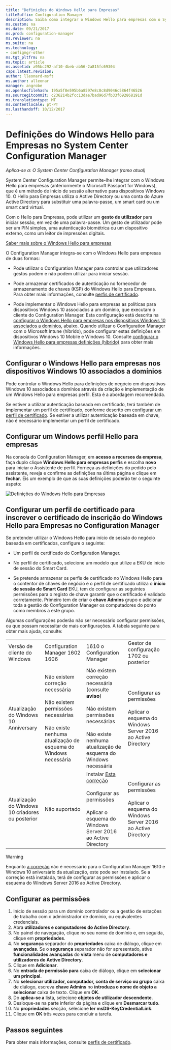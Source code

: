 ```yaml
---
title: "Definições do Windows Hello para Empresas"
titleSuffix: Configuration Manager
description: Saiba como integrar o Windows Hello para empresas com o System Center Configuration Manager.
ms.custom: na
ms.date: 09/21/2017
ms.prod: configuration-manager
ms.reviewer: na
ms.suite: na
ms.technology:
- configmgr-other
ms.tgt_pltfrm: na
ms.topic: article
ms.assetid: a95bc292-af10-4beb-ab56-2a815fc69304
caps.latest.revision: 
author: lleonard-msft
ms.author: alleonar
manager: angrobe
ms.openlocfilehash: 195a5f8e595b6a8597e8c8c8d9046c5864f46526
ms.sourcegitcommit: c236214b2fcc13dae7bad96d7fb33f692868191d
ms.translationtype: MT
ms.contentlocale: pt-PT
ms.lasthandoff: 10/12/2017
---
```

# <a name="windows-hello-for-business-settings-in-system-center-configuration-manager"></a>Definições do Windows Hello para Empresas no System Center Configuration Manager

*Aplica-se a: O System Center Configuration Manager (ramo atual)*

System Center Configuration Manager permite-lhe integrar com o Windows Hello para empresas (anteriormente o Microsoft Passport for Windows), que é um método de início de sessão alternativo para dispositivos Windows 10. O Hello para Empresas utiliza o Active Directory ou uma conta do Azure Active Directory para substituir uma palavra-passe, um smart card ou um smart card virtual.  

Com o Hello para Empresas, pode utilizar um **gesto de utilizador** para iniciar sessão, em vez de uma palavra-passe. Um gesto de utilizador pode ser um PIN simples, uma autenticação biométrica ou um dispositivo externo, como um leitor de impressões digitais.

[Saber mais sobre o Windows Hello para empresas](https://docs.microsoft.com/windows/access-protection/hello-for-business/hello-identity-verification)

 O Configuration Manager integra-se com o Windows Hello para empresas de duas formas:  

-   Pode utilizar o Configuration Manager para controlar que utilizadores gestos podem e não podem utilizar para iniciar sessão.  

-   Pode armazenar certificados de autenticação no fornecedor de armazenamento de chaves (KSP) do Windows Hello para Empresas. Para obter mais informações, consulte [perfis de certificado](introduction-to-certificate-profiles.md).  

- Pode implementar o Windows Hello para empresas as políticas para dispositivos Windows 10 associados a um domínio, que executam o cliente do Configuration Manager. Esta configuração está descrita na [configurar o Windows Hello para empresas nos dispositivos Windows 10 associados a domínios](#configure-windows-hello-for-business-on-domain-joined-windows-10-devices), abaixo. Quando utilizar o Configuration Manager com o Microsoft Intune (híbrido), pode configurar estas definições em dispositivos Windows 10 Mobile e Windows 10. Consulte [configurar o Windows Hello para empresas definições (híbrido)](../../mdm/deploy-use/windows-hello-for-business-settings.md) para obter mais informações.

## <a name="configure-windows-hello-for-business-on-domain-joined-windows-10-devices"></a>Configurar o Windows Hello para empresas nos dispositivos Windows 10 associados a domínios
Pode controlar o Windows Hello para definições de negócio em dispositivos Windows 10 associados a domínios através da criação e implementação de um Windows Hello para empresas perfil. Esta é a abordagem recomendada.


Se estiver a utilizar autenticação baseada em certificado, terá também de implementar um perfil de certificado, conforme descrito em [configurar um perfil de certificado](#configure-a-certificate-profile). Se estiver a utilizar autenticação baseada em chave, não é necessário implementar um perfil de certificado.

## <a name="configure-a-windows-hello-for-business-profile"></a>Configurar um Windows perfil Hello para empresas  

Na consola do Configuration Manager, em **acesso a recursos da empresa**, faça duplo clique **Windows Hello para empresas perfis** e escolha **novo** para iniciar o Assistente de perfil. Forneça as definições do pedido pelo assistente, reveja e confirme as definições na última página e clique em **fechar**. Eis um exemplo de que as suas definições poderão ter o seguinte aspeto:  

![Definições do Windows Hello para Empresas](../media/Hello-for-Business-settings.png)

## <a name="configure-a-certificate-profile-to-enroll-the-windows-hello-for-business-enrollment-certificate-in-configuration-manager"></a>Configurar um perfil de certificado para inscrever o certificado de inscrição do Windows Hello para Empresas no Configuration Manager  
 Se pretender utilizar o Windows Hello para início de sessão do negócio baseada em certificados, configure o seguinte:  

-   Um perfil de certificado do Configuration Manager.  

-   No perfil de certificado, selecione um modelo que utilize a EKU de início de sessão do Smart Card.  

-   Se pretende armazenar os perfis de certificado no Windows Hello para o contentor de chaves de negócio e o perfil de certificado utiliza o **início de sessão de Smart Card** EKU, tem de configurar as seguintes permissões para o registo de chave garantir que o certificado é validado corretamente.
Primeiro tem de criar o **chave Admins** grupo e adicionar toda a gestão do Configuration Manager os computadores do ponto como membros a este grupo.

Algumas configurações poderão não ser necessário configurar permissões, ou que possam necessitar de mais configurações. A tabela seguinte para obter mais ajuda, consulte:

|||||
|-|-|-|-|
|Versão de cliente do Windows|Configuration Manager 1602 1606|1610 o Configuration Manager|Gestor de configuração 1702 ou posterior|
|Atualização do Windows 10 Anniversary|Não existem correção necessária<br><br>Não existem permissões necessárias<br><br>Não existe nenhuma atualização de esquema do Windows necessária|Não existem correção necessária (consulte **aviso**)<br><br>Não existem permissões necessárias<br><br>Não existe nenhuma atualização de esquema do Windows necessária|Configurar as permissões<br><br>Aplicar o esquema do Windows Server 2016 ao Active Directory|
|Atualização do Windows 10 criadores ou posterior|Não suportado|Instalar [Esta correção](https://support.microsoft.com/help/4010155/update-rollup-for-system-center-configuration-manager-current-branch-v)<br><br>Configurar as permissões<br><br>Aplicar o esquema do Windows Server 2016 ao Active Directory|Configurar as permissões<br><br>Aplicar o esquema do Windows Server 2016 ao Active Directory|

> [!WARNING]
> Enquanto [a correção](https://support.microsoft.com/help/4010155/update-rollup-for-system-center-configuration-manager-current-branch-v) não é necessário para o Configuration Manager 1610 e Windows 10 aniversário da atualização, este pode ser instalado.  Se a correção está instalada, terá de configurar as permissões e aplicar o esquema do Windows Server 2016 ao Active Directory.

## <a name="to-configure-permissions"></a>Configurar as permissões

1.  Início de sessão para um domínio controlador ou a gestão de estações de trabalho com o administrador de domínio, ou equivalentes credenciais.
2.  Abra **utilizadores e computadores do Active Directory**.
3.  No painel de navegação, clique no seu nome de domínio e, em seguida, clique em **propriedades**.
4.  No **segurança** separador do  *<domain name>*  **propriedades** caixa de diálogo, clique em **avançadas**. Se o **segurança** separador não for apresentado, ative **funcionalidades avançadas** do **vista** menu de **computadores e utilizadores do Active Directory**.
5.  Clique em **Adicionar**.
6.  No **entrada de permissão para**  *<domain name>*  caixa de diálogo, clique em **selecionar um principal**.
7.  No **selecionar utilizador, computador, conta de serviço ou grupo** caixa de diálogo, escreva **chave Admins** no **introduza o nome de objeto a selecionar** caixa de texto.  Clique em **OK**.
8.  Do **aplica-se a** lista, selecione **objetos de utilizador descendente**.
9.  Desloque-se na parte inferior da página e clique em **Desmarcar tudo**.
10. No **propriedades** secção, selecione **ler msDS-KeyCredentialLink**.
11. Clique em **OK** três vezes para concluir a tarefa.


## <a name="next-steps"></a>Passos seguintes

Para obter mais informações, consulte [perfis de certificado](introduction-to-certificate-profiles.md).  




